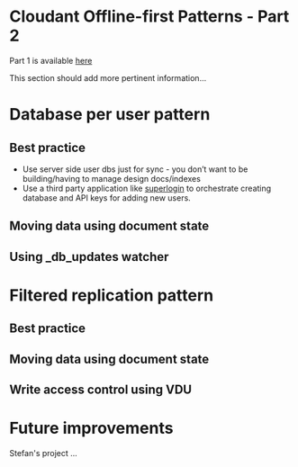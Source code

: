 Cloudant Offline-first Patterns - Part 2
============

Part 1 is available [here](./draft_part1.md)

This section should add more pertinent information...

# Database per user pattern

## Best practice

- Use server side user dbs just for sync - you don’t want to be building/having to manage design docs/indexes
- Use a third party application like [superlogin](https://www.npmjs.com/package/superlogin)  to orchestrate creating database and API keys for adding new users.

## Moving data using document state

## Using _db_updates watcher

# Filtered replication pattern

## Best practice

## Moving data using document state

## Write access control using VDU

# Future improvements

Stefan's project ...

